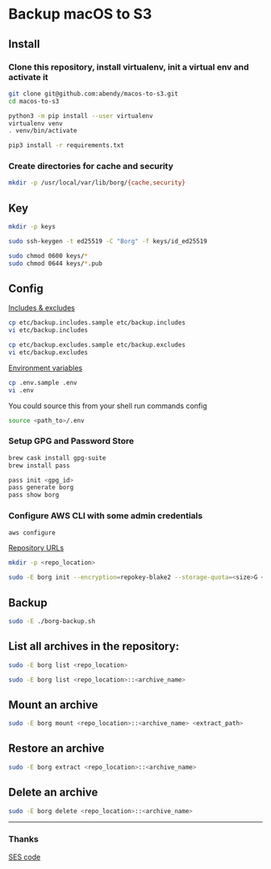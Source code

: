 # Backup macOS to S3

## Install

### Clone this repository, install virtualenv, init a virtual env and activate it

```sh
git clone git@github.com:abendy/macos-to-s3.git
cd macos-to-s3

python3 -m pip install --user virtualenv
virtualenv venv
. venv/bin/activate

pip3 install -r requirements.txt
```

### Create directories for cache and security

```sh
mkdir -p /usr/local/var/lib/borg/{cache,security}
```

## Key

```sh
mkdir -p keys

sudo ssh-keygen -t ed25519 -C "Borg" -f keys/id_ed25519

sudo chmod 0600 keys/*
sudo chmod 0644 keys/*.pub
```

## Config

[Includes & excludes](https://borgbackup.readthedocs.io/en/stable/usage/help.html#borg-help-patterns)

```sh
cp etc/backup.includes.sample etc/backup.includes
vi etc/backup.includes

cp etc/backup.excludes.sample etc/backup.excludes
vi etc/backup.excludes
```

[Environment variables](https://borgbackup.readthedocs.io/en/stable/usage/general.html#environment-variables)

```sh
cp .env.sample .env
vi .env
```

You could source this from your shell run commands config

```sh
source <path_to>/.env
```

### Setup GPG and Password Store

```sh
brew cask install gpg-suite
brew install pass

pass init <gpg_id>
pass generate borg
pass show borg
```

### Configure AWS CLI with some admin credentials

```sh
aws configure
```


[Repository URLs](https://borgbackup.readthedocs.io/en/stable/usage/general.html#repository-urls)

```sh
mkdir -p <repo_location>

sudo -E borg init --encryption=repokey-blake2 --storage-quota=<size>G <repo_location>
```

## Backup

```sh
sudo -E ./borg-backup.sh
```

## List all archives in the repository:

```sh
sudo -E borg list <repo_location>

sudo -E borg list <repo_location>::<archive_name>
```

## Mount an archive

```sh
sudo -E borg mount <repo_location>::<archive_name> <extract_path>
```

## Restore an archive

```sh
sudo -E borg extract <repo_location>::<archive_name>
```

## Delete an archive

```sh
sudo -E borg delete <repo_location>::<archive_name>
```

***

### Thanks

[SES code](https://github.com/baturorkun/aws-ses-sender)
